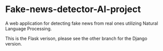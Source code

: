 # Fake-news-detector-AI-project

A web application for detecting fake news from real ones utilizing Natural Language Processing.

This is the Flask verison, please see the other branch for the Django version.

